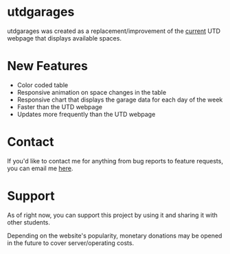 # utdgarages
utdgarages was created as a replacement/improvement of the [current](https://services.utdallas.edu/transit/garages/) UTD webpage that displays available spaces.

# New Features
- Color coded table
- Responsive animation on space changes in the table
- Responsive chart that displays the garage data for each day of the week
- Faster than the UTD webpage
- Updates more frequently than the UTD webpage

# Contact

If you'd like to contact me for anything from bug reports to feature requests, you can email me [here](mailto:millkhan.dev@gmail.com).

# Support

As of right now, you can support this project by using it and sharing it with other students.

Depending on the website's popularity, monetary donations may be opened in the future to cover server/operating costs.